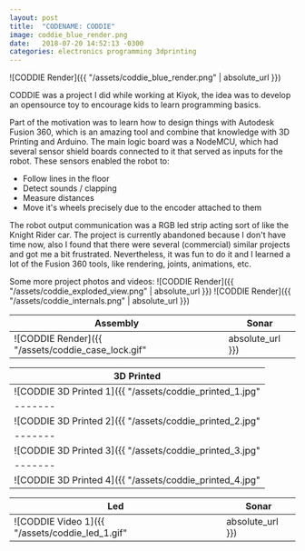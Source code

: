 ```yaml
---
layout: post
title:  "CODENAME: CODDIE"
image: coddie_blue_render.png
date:   2018-07-20 14:52:13 -0300
categories: electronics programming 3dprinting
---
```

![CODDIE Render]({{ "/assets/coddie_blue_render.png" | absolute_url }})

CODDIE was a project I did while working at Kiyok, the idea was to develop an opensource toy to encourage kids to learn programming basics.
<!--more-->
Part of the motivation was to learn how to design things with Autodesk Fusion 360, which is an amazing tool and combine that knowledge with 3D Printing and Arduino. The main logic board was a NodeMCU, which had several sensor shield boards connected to it that served as inputs for the robot. These sensors enabled the robot to:
* Follow lines in the floor
* Detect sounds / clapping
* Measure distances
* Move it's wheels precisely due to the encoder attached to them

The robot output communication was a RGB led strip acting sort of like the Knight Rider car. 
The project is currently abandoned because I don't have time now, also I found that there were several (commercial) similar projects and got me a bit frustrated.
Nevertheless, it was fun to do it and I learned a lot of the Fusion 360 tools, like rendering, joints, animations, etc.

Some more project photos and videos:
![CODDIE Render]({{ "/assets/coddie_exploded_view.png" | absolute_url }})
![CODDIE Render]({{ "/assets/coddie_internals.png" | absolute_url }})

| Assembly | Sonar |
|-------|--------|
| ![CODDIE Render]({{ "/assets/coddie_case_lock.gif" | absolute_url }}) | ![CODDIE Render]({{ "/assets/coddie_eye_movement.gif" | absolute_url }}) |

| 3D Printed |
|-------|
| ![CODDIE 3D Printed 1]({{ "/assets/coddie_printed_1.jpg" | absolute_url }}) |
|-------|
| ![CODDIE 3D Printed 2]({{ "/assets/coddie_printed_2.jpg" | absolute_url }}) |
|-------|
| ![CODDIE 3D Printed 3]({{ "/assets/coddie_printed_3.jpg" | absolute_url }}) |
|-------|
| ![CODDIE 3D Printed 4]({{ "/assets/coddie_printed_4.jpg" | absolute_url }}) |


| Led | Sonar |
|-------|--------|
| ![CODDIE Video 1]({{ "/assets/coddie_led_1.gif" | absolute_url }}) | ![CODDIE Video 2]({{ "/assets/coddie_sonar.gif" | absolute_url }}) |
